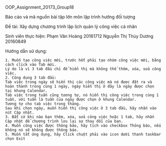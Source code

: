 OOP_Assignment_20173_Group18

Báo cáo và mã nguồn bài tập lớn môn lập trình hướng đối tượng

Đề tài: Xây dựng chương trình lập lịch quản lý công việc cá nhân

Sinh viên thực hiện:
  Phạm Văn Hoàng          20161712
  Nguyễn Thị Thùy Dương   20160849
  
Hướng dẫn sử dụng: 

    1. Muốn tạo công việc mới, trước hết phải tạo nhóm công việc mới, bằng cách click vào Tab mới.
    Lý do là vì 3 tab đầu chỉ để hiển thị mà không thể thêm, xóa, sửa công việc.
    2. Công dụng 3 tab đầu:
    Tab việc trong ngày sẽ hiển thị các công việc mà nó được đặt ra và hoàn thành trong cùng 1 ngày, ngày hiển thị ở đây là ngày được chọn tại khung Calendar.
    Tab việc trong tuần cũng tương tự, nó hiển thị công việc trong cùng 1 tuần, với tuần là tuần của ngày được chọn ở khung Calendar.
    Tương tự cho tab việc trong tháng.
    Sau khi chọn ngày, muốn hiển thị công việc ở 3 tab đầu, hãy nhấn vào nút Cập nhật.
    3. Bất cứ khi nào bạn thêm, xóa, sửa công việc hoặc 1 tab, hãy nhấn Cập nhật để chương trình lưu lại sự thay đổi của bạn.
    4. Muốn công việc được thông báo, hãy tích vào checkbox Thông báo, nếu không nó sẽ không được thông báo.
    5. Muốn tắt ứng dụng, hãy Click chuột phải vào icon dưới thanh taskbar chọn Exit



